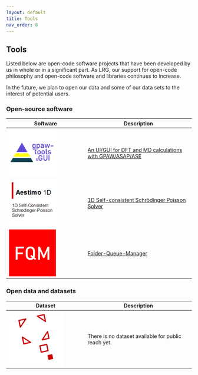 ```yaml
---
layout: default
title: Tools
nav_order: 8
---
```


## Tools

Listed below are open-code software projects that have been developed by us in whole or in a significant part. As LRG, our support for open-code philosophy and open-code software and libraries continues to increase.

In the future, we plan to open our data and some of our data sets to the interest of potential users.

### Open-source software 

| <div style="width:200px">Software</div> | Description                           |
| -------------------------------------- | ------------------------------------ |
| ![gpaw-tools](assets/images/gpaw-tools.png) | [An UI/GUI for DFT and MD calculations with GPAW/ASAP/ASE](https://www.lrgresearch.org/gpaw-tools) |
| ![Aestimo1D](assets/images/aestimosmall.gif) | [1D Self-consistent Schrödinger Poisson Solver](https://www.aestimosolver.org) |
| ![FQM](assets/images/fqm.png) | [Folder-Queue-Manager](https://github.com/lrgresearch/Folder-Queue-Manager) |

### Open data and datasets

| <div style="width:200px">Dataset</div> | Description                           |
| -------------------------------------- | ------------------------------------ |
| ![notavailable](assets/images/members/nopic.png) | There is no dataset available for public reach yet. |
